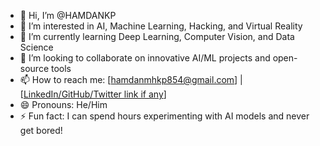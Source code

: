 - 👋 Hi, I’m @HAMDANKP  
- 👀 I’m interested in AI, Machine Learning, Hacking, and Virtual Reality  
- 🌱 I’m currently learning Deep Learning, Computer Vision, and Data Science  
- 💞️ I’m looking to collaborate on innovative AI/ML projects and open-source tools  
- 📫 How to reach me: [hamdanmhkp854@gmail.com] | [[LinkedIn/GitHub/Twitter link if any](https://www.linkedin.com/in/hamdan-kp-3ba606315/)]  
- 😄 Pronouns: He/Him  
- ⚡ Fun fact: I can spend hours experimenting with AI models and never get bored!  

<!---
HAMDANKP/HAMDANKP is a ✨ special ✨ repository because its `README.md` (this file) appears on your GitHub profile.
You can click the Preview link to take a look at your changes.
--->

